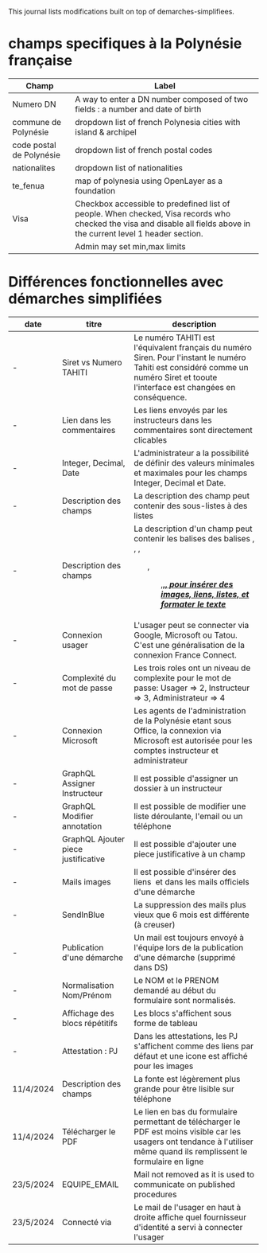 This journal lists modifications built on top of demarches-simplifiees.

# champs specifiques à la Polynésie française

| Champ                    | Label                                                                                                                                                                 |
|--------------------------|-----------------------------------------------------------------------------------------------------------------------------------------------------------------------|
| Numero DN                | A way to enter a DN number composed of two fields : a number and date of birth                                                                                        |
| commune de Polynésie     | dropdown list of french Polynesia cities with island & archipel                                                                                                       |
| code postal de Polynésie | dropdown list of french postal codes                                                                                                                                  |
| nationalites             | dropdown list of nationalities                                                                                                                                        |
| te_fenua                 | map of polynesia using OpenLayer as a foundation                                                                                                                      |
| Visa                     | Checkbox accessible to predefined list of people. When checked, Visa records who checked the visa and disable all fields above in the current level 1 header section. |
|                          | Admin may set min,max limits                                                                                                                                          |

# Différences fonctionnelles avec démarches simplifiées

| date      | titre                               | description                                                                                                                                                                                   |
|-----------|-------------------------------------|-----------------------------------------------------------------------------------------------------------------------------------------------------------------------------------------------|
| -         | Siret vs Numero TAHITI              | Le numéro TAHITI est l'équivalent français du numéro Siren. Pour l'instant le numéro Tahiti est considéré comme un numéro Siret et tooute l'interface est changées en conséquence.            |
| -         | Lien dans les commentaires          | Les liens envoyés par les instructeurs dans les commentaires sont directement clicables                                                                                                       |
| -         | Integer, Decimal, Date              | L'administrateur a la possibilité de définir des valeurs minimales et maximales pour les champs Integer, Decimal et Date.                                                                     |
| -         | Description des champs              | La description des champ peut contenir des sous-listes à des listes                                                                                                                           |
| -         | Description des champs              | La description d'un champ peut contenir les balises des balises <img>, <a>, <font>, <ol>, <ul>,<b>,<u>,<i> pour insérer des images, liens, listes, et formater le texte                       |
| -         | Connexion usager                    | L'usager peut se connecter via Google, Microsoft ou Tatou. C'est une généralisation de la connexion France Connect.                                                                           |
| -         | Complexité du mot de passe          | Les trois roles ont un niveau de complexite pour le mot de passe: Usager => 2, Instructeur => 3, Administrateur => 4                                                                          |
| -         | Connexion Microsoft                 | Les agents de l'administration de la Polynésie etant sous Office, la connexion via Microsoft est autorisée pour les comptes instructeur et administrateur                                     |
| -         | GraphQL Assigner Instructeur        | Il est possible d'assigner un dossier à un instructeur                                                                                                                                        |
| -         | GraphQL Modifier annotation         | Il est possible de modifier une liste déroulante, l'email ou un téléphone                                                                                                                     |
| -         | GraphQL Ajouter piece justificative | Il est possible d'ajouter une piece justificative à un champ                                                                                                                                  |
| -         | Mails images                        | Il est possible d'insérer des liens <img> et <a> dans les mails officiels d'une démarche                                                                                                      |
| -         | SendInBlue                          | La suppression des mails plus vieux que 6 mois est différente (à creuser)                                                                                                                     |
| -         | Publication d'une démarche          | Un mail est toujours envoyé à l'équipe lors de la publication d'une démarche (supprimé dans DS)                                                                                               |
| -         | Normalisation Nom/Prénom            | Le NOM et le PRENOM demandé au début du formulaire sont normalisés.                                                                                                                           |
| -         | Affichage des blocs répétitifs      | Les blocs s'affichent sous forme de tableau                                                                                                                                                   |
| -         | Attestation : PJ                    | Dans les attestations, les PJ s'affichent comme des liens par défaut et une icone est affiché pour les images                                                                                 |
| 11/4/2024 | Description des champs              | La fonte est légèrement plus grande pour être lisible sur téléphone                                                                                                                           | 
| 11/4/2024 | Télécharger le PDF                  | Le lien en bas du formulaire permettant de télécharger le PDF est moins visible car les usagers ont tendance à l'utiliser même quand ils remplissent le formulaire en ligne                   |
| 23/5/2024 | EQUIPE_EMAIL                        | Mail not removed as it is used to communicate on published procedures                                                                                                                         |
| 23/5/2024 | Connecté via                        | Le mail de l'usager en haut à droite affiche quel fournisseur d'identité a servi à connecter l'usager                                                                                         |


